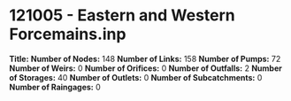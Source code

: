 # 121005 - Eastern and Western Forcemains.inp
**Title:** 
**Number of Nodes:** 148
**Number of Links:** 158
**Number of Pumps:** 72
**Number of Weirs:** 0
**Number of Orifices:** 0
**Number of Outfalls:** 2
**Number of Storages:** 40
**Number of Outlets:** 0
**Number of Subcatchments:** 0
**Number of Raingages:** 0
